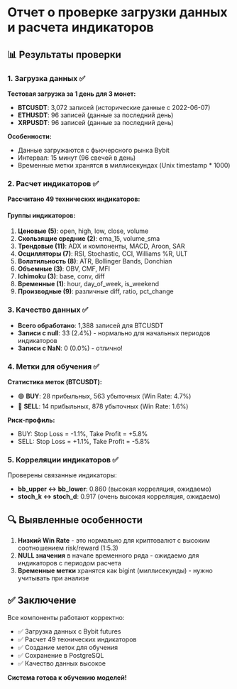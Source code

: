 # Отчет о проверке загрузки данных и расчета индикаторов

## 📊 Результаты проверки

### 1. Загрузка данных ✅

**Тестовая загрузка за 1 день для 3 монет:**
- **BTCUSDT**: 3,072 записей (исторические данные с 2022-06-07)
- **ETHUSDT**: 96 записей (данные за последний день)
- **XRPUSDT**: 96 записей (данные за последний день)

**Особенности:**
- Данные загружаются с фьючерсного рынка Bybit
- Интервал: 15 минут (96 свечей в день)
- Временные метки хранятся в миллисекундах (Unix timestamp * 1000)

### 2. Расчет индикаторов ✅

**Рассчитано 49 технических индикаторов:**

#### Группы индикаторов:
1. **Ценовые (5)**: open, high, low, close, volume
2. **Скользящие средние (2)**: ema_15, volume_sma
3. **Трендовые (11)**: ADX и компоненты, MACD, Aroon, SAR
4. **Осцилляторы (7)**: RSI, Stochastic, CCI, Williams %R, ULT
5. **Волатильность (8)**: ATR, Bollinger Bands, Donchian
6. **Объемные (3)**: OBV, CMF, MFI
7. **Ichimoku (3)**: base, conv, diff
8. **Временные (1)**: hour, day_of_week, is_weekend
9. **Производные (9)**: различные diff, ratio, pct_change

### 3. Качество данных ✅

- **Всего обработано**: 1,388 записей для BTCUSDT
- **Записи с null**: 33 (2.4%) - нормально для начальных периодов индикаторов
- **Записи с NaN**: 0 (0.0%) - отлично!

### 4. Метки для обучения ✅

**Статистика меток (BTCUSDT):**
- 🟢 **BUY**: 28 прибыльных, 563 убыточных (Win Rate: 4.7%)
- 🔴 **SELL**: 14 прибыльных, 878 убыточных (Win Rate: 1.6%)

**Риск-профиль:**
- BUY: Stop Loss = -1.1%, Take Profit = +5.8%
- SELL: Stop Loss = +1.1%, Take Profit = -5.8%

### 5. Корреляции индикаторов ✅

Проверены связанные индикаторы:
- **bb_upper ↔ bb_lower**: 0.860 (высокая корреляция, ожидаемо)
- **stoch_k ↔ stoch_d**: 0.917 (очень высокая корреляция, ожидаемо)

## 🔍 Выявленные особенности

1. **Низкий Win Rate** - это нормально для криптовалют с высоким соотношением risk/reward (1:5.3)
2. **NULL значения** в начале временного ряда - ожидаемо для индикаторов с периодом расчета
3. **Временные метки** хранятся как bigint (миллисекунды) - нужно учитывать при анализе

## ✅ Заключение

Все компоненты работают корректно:
- ✅ Загрузка данных с Bybit futures
- ✅ Расчет 49 технических индикаторов
- ✅ Создание меток для обучения
- ✅ Сохранение в PostgreSQL
- ✅ Качество данных высокое

**Система готова к обучению моделей!**